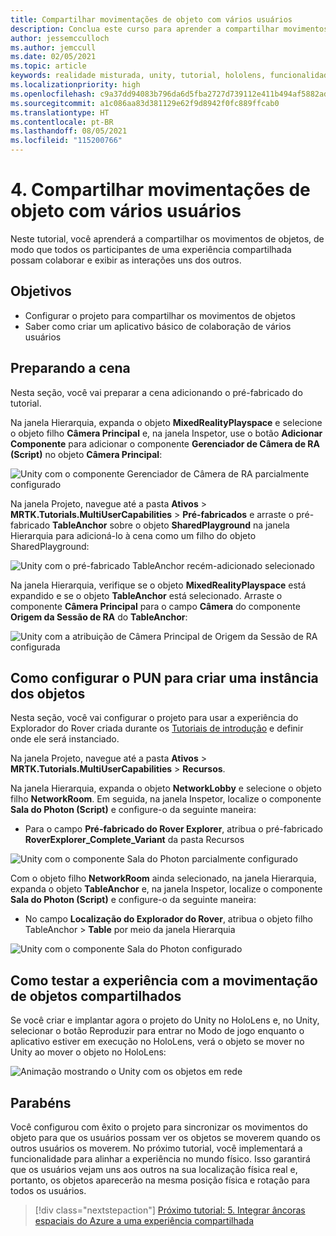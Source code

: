 ```yaml
---
title: Compartilhar movimentações de objeto com vários usuários
description: Conclua este curso para aprender a compartilhar movimentos de objetos com vários usuários em um aplicativo do HoloLens 2.
author: jessemcculloch
ms.author: jemccull
ms.date: 02/05/2021
ms.topic: article
keywords: realidade misturada, unity, tutorial, hololens, funcionalidades de multiusuários, Photon, MRTK, kit de ferramentas de realidade misturada, UWP, âncoras espaciais do Azure
ms.localizationpriority: high
ms.openlocfilehash: c9a37dd94083b796da6d5fba2727d739112e411b494af5882ad08525e733a722
ms.sourcegitcommit: a1c086aa83d381129e62f9d8942f0fc889ffcab0
ms.translationtype: HT
ms.contentlocale: pt-BR
ms.lasthandoff: 08/05/2021
ms.locfileid: "115200766"
---
```

# <a name="4-sharing-object-movements-with-multiple-users"></a>4. Compartilhar movimentações de objeto com vários usuários

Neste tutorial, você aprenderá a compartilhar os movimentos de objetos, de modo que todos os participantes de uma experiência compartilhada possam colaborar e exibir as interações uns dos outros.

## <a name="objectives"></a>Objetivos

* Configurar o projeto para compartilhar os movimentos de objetos
* Saber como criar um aplicativo básico de colaboração de vários usuários

## <a name="preparing-the-scene"></a>Preparando a cena

Nesta seção, você vai preparar a cena adicionando o pré-fabricado do tutorial.

Na janela Hierarquia, expanda o objeto **MixedRealityPlayspace** e selecione o objeto filho **Câmera Principal** e, na janela Inspetor, use o botão **Adicionar Componente** para adicionar o componente **Gerenciador de Câmera de RA (Script)** no objeto **Câmera Principal**:

![Unity com o componente Gerenciador de Câmera de RA parcialmente configurado](images/mr-learning-sharing/sharing-04-section1-step1-0.png)

Na janela Projeto, navegue até a pasta **Ativos** > **MRTK.Tutorials.MultiUserCapabilities** > **Pré-fabricados** e arraste o pré-fabricado **TableAnchor** sobre o objeto **SharedPlayground** na janela Hierarquia para adicioná-lo à cena como um filho do objeto SharedPlayground:

![Unity com o pré-fabricado TableAnchor recém-adicionado selecionado](images/mr-learning-sharing/sharing-04-section1-step1-1.png)

Na janela Hierarquia, verifique se o objeto **MixedRealityPlayspace** está expandido e se o objeto **TableAnchor** está selecionado. Arraste o componente **Câmera Principal** para o campo **Câmera** do componente **Origem da Sessão de RA** do **TableAnchor**:

![Unity com a atribuição de Câmera Principal de Origem da Sessão de RA configurada](images/mr-learning-sharing/sharing-04-section1-step1-2.png)

## <a name="configuring-pun-to-instantiate-the-objects"></a>Como configurar o PUN para criar uma instância dos objetos

Nesta seção, você vai configurar o projeto para usar a experiência do Explorador do Rover criada durante os [Tutoriais de introdução](mr-learning-base-01.md) e definir onde ele será instanciado.

Na janela Projeto, navegue até a pasta **Ativos** > **MRTK.Tutorials.MultiUserCapabilities** > **Recursos**.

Na janela Hierarquia, expanda o objeto **NetworkLobby** e selecione o objeto filho **NetworkRoom**. Em seguida, na janela Inspetor, localize o componente **Sala do Photon (Script)** e configure-o da seguinte maneira:

* Para o campo **Pré-fabricado do Rover Explorer**, atribua o pré-fabricado **RoverExplorer_Complete_Variant** da pasta Recursos

![Unity com o componente Sala do Photon parcialmente configurado](images/mr-learning-sharing/sharing-04-section2-step1-1.png)

Com o objeto filho **NetworkRoom** ainda selecionado, na janela Hierarquia, expanda o objeto **TableAnchor** e, na janela Inspetor, localize o componente **Sala do Photon (Script)** e configure-o da seguinte maneira:

* No campo **Localização do Explorador do Rover**, atribua o objeto filho TableAnchor > **Table** por meio da janela Hierarquia

![Unity com o componente Sala do Photon configurado](images/mr-learning-sharing/sharing-04-section2-step1-2.png)

## <a name="trying-the-experience-with-shared-object-movement"></a>Como testar a experiência com a movimentação de objetos compartilhados

Se você criar e implantar agora o projeto do Unity no HoloLens e, no Unity, selecionar o botão Reproduzir para entrar no Modo de jogo enquanto o aplicativo estiver em execução no HoloLens, verá o objeto se mover no Unity ao mover o objeto no HoloLens:

![Animação mostrando o Unity com os objetos em rede](images/mr-learning-sharing/sharing-04-section3-step1-1.gif)

## <a name="congratulations"></a>Parabéns

Você configurou com êxito o projeto para sincronizar os movimentos do objeto para que os usuários possam ver os objetos se moverem quando os outros usuários os moverem. No próximo tutorial, você implementará a funcionalidade para alinhar a experiência no mundo físico. Isso garantirá que os usuários vejam uns aos outros na sua localização física real e, portanto, os objetos aparecerão na mesma posição física e rotação para todos os usuários.

> [!div class="nextstepaction"]
> [Próximo tutorial: 5. Integrar âncoras espaciais do Azure a uma experiência compartilhada](mr-learning-sharing-05.md)
